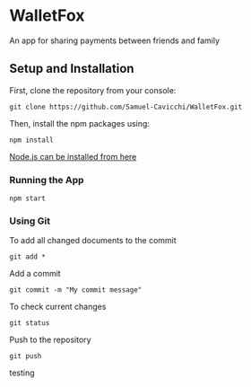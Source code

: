 # WalletFox
An app for sharing payments between friends and family

## Setup and Installation

First, clone the repository from your console:
```
git clone https://github.com/Samuel-Cavicchi/WalletFox.git
```

Then, install the npm packages using:
```
npm install
```

[Node.js can be installed from here](https://nodejs.org/en/download/)

### Running the App

```
npm start
```

### Using Git

To add all changed documents to the commit
```
git add *
```

Add a commit
```
git commit -m "My commit message"
```

To check current changes
```
git status
```

Push to the repository
```
git push
```

testing
